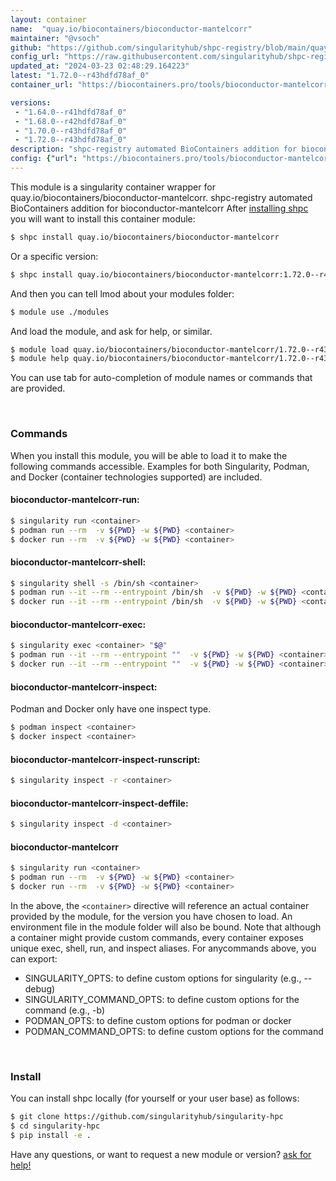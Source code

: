 ```yaml
---
layout: container
name:  "quay.io/biocontainers/bioconductor-mantelcorr"
maintainer: "@vsoch"
github: "https://github.com/singularityhub/shpc-registry/blob/main/quay.io/biocontainers/bioconductor-mantelcorr/container.yaml"
config_url: "https://raw.githubusercontent.com/singularityhub/shpc-registry/main/quay.io/biocontainers/bioconductor-mantelcorr/container.yaml"
updated_at: "2024-03-23 02:48:29.164223"
latest: "1.72.0--r43hdfd78af_0"
container_url: "https://biocontainers.pro/tools/bioconductor-mantelcorr"

versions:
 - "1.64.0--r41hdfd78af_0"
 - "1.68.0--r42hdfd78af_0"
 - "1.70.0--r43hdfd78af_0"
 - "1.72.0--r43hdfd78af_0"
description: "shpc-registry automated BioContainers addition for bioconductor-mantelcorr"
config: {"url": "https://biocontainers.pro/tools/bioconductor-mantelcorr", "maintainer": "@vsoch", "description": "shpc-registry automated BioContainers addition for bioconductor-mantelcorr", "latest": {"1.72.0--r43hdfd78af_0": "sha256:3b5acfd965bda08b82395e8dd535beb374604f915d523d75d4a06138af571bb0"}, "tags": {"1.64.0--r41hdfd78af_0": "sha256:2f3aa333cf02c6c13f3f0fe2c7dfe25e7fbcf1a4dde4e254e8833e6ffc3fbd06", "1.68.0--r42hdfd78af_0": "sha256:513c387d02929505ea70a0a34338a54122cc279a93cbb8dcd72d9f711f218423", "1.70.0--r43hdfd78af_0": "sha256:fe1f99c65fb6feb1e71896362336d105a18e72c490a4b61cc3631dff891911ea", "1.72.0--r43hdfd78af_0": "sha256:3b5acfd965bda08b82395e8dd535beb374604f915d523d75d4a06138af571bb0"}, "docker": "quay.io/biocontainers/bioconductor-mantelcorr"}
---
```


This module is a singularity container wrapper for quay.io/biocontainers/bioconductor-mantelcorr.
shpc-registry automated BioContainers addition for bioconductor-mantelcorr
After [installing shpc](#install) you will want to install this container module:


```bash
$ shpc install quay.io/biocontainers/bioconductor-mantelcorr
```

Or a specific version:

```bash
$ shpc install quay.io/biocontainers/bioconductor-mantelcorr:1.72.0--r43hdfd78af_0
```

And then you can tell lmod about your modules folder:

```bash
$ module use ./modules
```

And load the module, and ask for help, or similar.

```bash
$ module load quay.io/biocontainers/bioconductor-mantelcorr/1.72.0--r43hdfd78af_0
$ module help quay.io/biocontainers/bioconductor-mantelcorr/1.72.0--r43hdfd78af_0
```

You can use tab for auto-completion of module names or commands that are provided.

<br>

### Commands

When you install this module, you will be able to load it to make the following commands accessible.
Examples for both Singularity, Podman, and Docker (container technologies supported) are included.

#### bioconductor-mantelcorr-run:

```bash
$ singularity run <container>
$ podman run --rm  -v ${PWD} -w ${PWD} <container>
$ docker run --rm  -v ${PWD} -w ${PWD} <container>
```

#### bioconductor-mantelcorr-shell:

```bash
$ singularity shell -s /bin/sh <container>
$ podman run --it --rm --entrypoint /bin/sh  -v ${PWD} -w ${PWD} <container>
$ docker run --it --rm --entrypoint /bin/sh  -v ${PWD} -w ${PWD} <container>
```

#### bioconductor-mantelcorr-exec:

```bash
$ singularity exec <container> "$@"
$ podman run --it --rm --entrypoint ""  -v ${PWD} -w ${PWD} <container> "$@"
$ docker run --it --rm --entrypoint ""  -v ${PWD} -w ${PWD} <container> "$@"
```

#### bioconductor-mantelcorr-inspect:

Podman and Docker only have one inspect type.

```bash
$ podman inspect <container>
$ docker inspect <container>
```

#### bioconductor-mantelcorr-inspect-runscript:

```bash
$ singularity inspect -r <container>
```

#### bioconductor-mantelcorr-inspect-deffile:

```bash
$ singularity inspect -d <container>
```



#### bioconductor-mantelcorr

```bash
$ singularity run <container>
$ podman run --rm  -v ${PWD} -w ${PWD} <container>
$ docker run --rm  -v ${PWD} -w ${PWD} <container>
```


In the above, the `<container>` directive will reference an actual container provided
by the module, for the version you have chosen to load. An environment file in the
module folder will also be bound. Note that although a container
might provide custom commands, every container exposes unique exec, shell, run, and
inspect aliases. For anycommands above, you can export:

 - SINGULARITY_OPTS: to define custom options for singularity (e.g., --debug)
 - SINGULARITY_COMMAND_OPTS: to define custom options for the command (e.g., -b)
 - PODMAN_OPTS: to define custom options for podman or docker
 - PODMAN_COMMAND_OPTS: to define custom options for the command

<br>

### Install

You can install shpc locally (for yourself or your user base) as follows:

```bash
$ git clone https://github.com/singularityhub/singularity-hpc
$ cd singularity-hpc
$ pip install -e .
```

Have any questions, or want to request a new module or version? [ask for help!](https://github.com/singularityhub/singularity-hpc/issues)